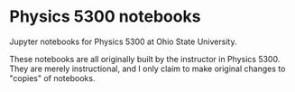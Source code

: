# Physics 5300 notebooks

Jupyter notebooks for Physics 5300 at Ohio State University.

These notebooks are all originally built by the instructor in Physics 5300. They are merely instructional, and I only
claim to make original changes to "copies" of notebooks.
